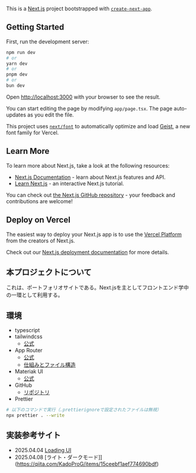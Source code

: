 This is a [Next.js](https://nextjs.org) project bootstrapped with [`create-next-app`](https://nextjs.org/docs/app/api-reference/cli/create-next-app).

## Getting Started

First, run the development server:

```bash
npm run dev
# or
yarn dev
# or
pnpm dev
# or
bun dev
```

Open [http://localhost:3000](http://localhost:3000) with your browser to see the result.

You can start editing the page by modifying `app/page.tsx`. The page auto-updates as you edit the file.

This project uses [`next/font`](https://nextjs.org/docs/app/building-your-application/optimizing/fonts) to automatically optimize and load [Geist](https://vercel.com/font), a new font family for Vercel.

## Learn More

To learn more about Next.js, take a look at the following resources:

- [Next.js Documentation](https://nextjs.org/docs) - learn about Next.js features and API.
- [Learn Next.js](https://nextjs.org/learn) - an interactive Next.js tutorial.

You can check out [the Next.js GitHub repository](https://github.com/vercel/next.js) - your feedback and contributions are welcome!

## Deploy on Vercel

The easiest way to deploy your Next.js app is to use the [Vercel Platform](https://vercel.com/new?utm_medium=default-template&filter=next.js&utm_source=create-next-app&utm_campaign=create-next-app-readme) from the creators of Next.js.

Check out our [Next.js deployment documentation](https://nextjs.org/docs/app/building-your-application/deploying) for more details.

## 本プロジェクトについて

これは、ポートフォリオサイトである。Next.jsを主としてフロントエンド学中の一環として利用する。

## 環境

- typescript
- tailwindcss
  - [公式](https://tailwindcss.com/)
- App Router
  - [公式](https://nextjs.org/docs/app)
  - [仕組みとファイル構造](https://zenn.dev/blueish/articles/4b2ae3781ade57)
- Materiak UI
  - [公式](https://mui.com/material-ui/getting-started/)
- GitHub
  - [リポジトリ](https://github.com/satty-dev/next-portfolio)
- Prettier
```bash
# 以下のコマンドで実行（.prettierignoreで設定されたファイルは無視）
npx prettier . --write
```

## 実装参考サイト

- 2025.04.04 [Loading UI](https://zenn.dev/y_ta/articles/b1908ec6af6819)
- 2025.04.08 [ライト・ダークモード]](https://qiita.com/KadoProG/items/15ceebf1aef774690bdf)